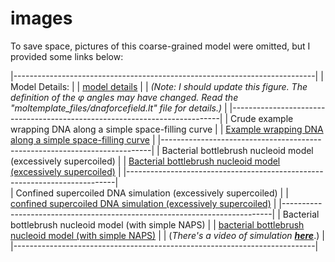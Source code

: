 images
========
To save space, pictures of this coarse-grained model were omitted,
but I provided some links below:

|---------------------------------------------------------------------------|
| Model Details: |
| [model details](https://raw.githubusercontent.com/jewettaij/dlpdb/master/examples/dna_example/statistics_keeping_every_3rd_base_pair/dsDNA_3to1_C3p.png) |
| *(Note: I should update this figure.  The definition of the φ angles may have
 changed. Read the "moltemplate_files/dnaforcefield.lt" file for details.)* |
|---------------------------------------------------------------------------|
| Crude example wrapping DNA along a simple space-filling curve |
| [Example wrapping DNA along a simple space-filling curve](https://github.com/jewettaij/ndmansfield#moltemplate-interoperability) |
|---------------------------------------------------------------------------|
| Bacterial bottlebrush nucleoid model (excessively supercoiled) |
| [Bacterial bottlebrush nucleoid model (excessively supercoiled)](http://moltemplate.org/images/misc/plectenomic_bottlebrush_off_axis_bbk.jpg) |
|---------------------------------------------------------------------------|\
| Confined supercoiled DNA simulation (excessively supercoiled) |
| [confined supercoiled DNA simulation (excessively supercoiled)](http://moltemplate.org/images/prokaryotes/confined_supercoiling_2016-1-13.jpg) |
|---------------------------------------------------------------------------|
| Bacterial bottlebrush nucleoid model (with simple NAPS) |
| [bacterial bottlebrush nucleoid model (with simple NAPS)](http://moltemplate.org/images/prokaryotes/condensation_supercoiling+proteinglue_2016-3-26.jpg) |
| (*There's a video of simulation* [***here***](https://www.youtube.com/watch?v=A_ER8ztxl5I).) |
|---------------------------------------------------------------------------|
